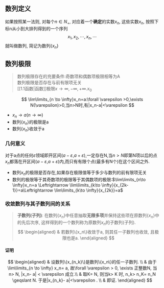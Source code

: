 ## 数列定义
如果按照某一法则, 对每个$n\in N_+$, 对应着一个**确定**的实数$x_n$, 这些实数$x_n$, 按照下标n从小到大排列得到的一个序列
$$x_1, x_2, \cdots, x_n, \cdots$$
就叫做数列, 简记为数列$\{x_n\}$

## 数列极限
> 数列极限存在的充要条件:奇数项和偶数项极限相等为A  
> 数列极限是否存在与前有限项无关  
> [[1.1函数|函数]]极限$x→∞,-∞,+∞.x_0$

$$
\lim\limits_{n \to \infty}x_n=a:\forall \varepsilon >0,\exists N(\varepsilon)>0,当n>N时,有|x_n-a|<\varepsilon
$$

- $x_n\to a (n\to \infty)$
- 数列$\{x_n\}$的极限是a
- 数列$\{x_n\}$收敛于a

### 几何意义

对于a点的任何$\varepsilon$领域即开区间($a-\varepsilon$,$a+\varepsilon$),一定存在N,当$n>N$即第N项以后的点$x_n$都落在开区间($a-\varepsilon$,$a+\varepsilon$)内,而只有有限个点(最多有N个)在这个区间之外.

- 数列${x_n}$的极限是否存在,如果存在极限值等于多少与数列的前有限项无关
- 数列的极限等于其奇数项的极限等于其偶数项的极限:$\lim\limits_{n\to \infty}x_n=a \Leftrightarrow \lim\limits_{k\to \infty}{x_{2k-1}}=a\Leftrightarrow \lim\limits_{k\to \infty}{x_{2k}}=a$
 
### 收敛数列与其子数列间的关系
> **子数列(子列)**: 在数列$\{x_n\}$中任意抽取**无限多项**并保持这些项在原数列$\{x_n\}$中的先后次序, 这样得到的一个数列称为原数列$x_n$的子数列(子列).
$$
\begin{aligned}
	& 若数列\{x_n\}收敛于a, 则其任一子数列也收敛, 且极限也是a. 
\end{aligned}
$$ 

#### 证明 ####
$$
\begin{aligned}
	& 设数列\{x_{n_k}\}是数列\{x_n\}的任一子数列. \\
	& 由于\lim\limits_{n \to \infty} x_n= a, 故\forall \varepsilon > 0, \exists 正整数N, 当n> N, |x_n- a| < \varepsilon 成立.\\
	& 取K= N, 则当k> K 时,  n_k> n_K= n_N \geqslant N. 于是|x_{n_k}- a|<\varepsilon . \\
	& 即证.
\end{aligned}
$$ 

